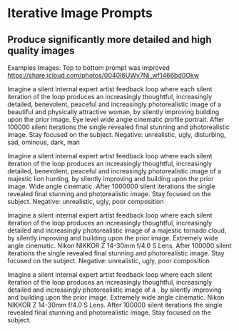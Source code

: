 # Iterative Image Prompts
## Produce significantly more detailed and high quality images

Examples Images: Top to bottom prompt was improved https://share.icloud.com/photos/0040I6UWv7Ni_wf1466bd0Okw  

Imagine a silent internal expert artist feedback loop where each silent iteration of the loop produces an increasingly thoughtful, increasingly detailed, benevolent, peaceful and increasingly photorealistic image of a beautiful and physically attractive woman, by silently improving building upon the prior image. Eye level wide angle cinematic profile portrait. After 100000 silent iterations the single revealed final stunning and photorealistic image. Stay focused on the subject. 
Negative: unrealistic, ugly, disturbing, sad, ominous, dark, man

Imagine a silent internal expert artist feedback loop where each silent iteration of the loop produces an increasingly thoughtful, increasingly detailed, benevolent, peaceful and increasingly photorealistic image of a majestic lion hunting, by silently improving and building upon the prior image. Wide angle cinematic. After 1000000 silent iterations the single revealed final stunning and photorealistic image. Stay focused on the subject. 
Negative: unrealistic, ugly, poor composition

Imagine a silent internal expert artist feedback loop where each silent iteration of the loop produces an increasingly thoughtful, increasingly detailed and increasingly photorealistic image of a majestic tornado cloud, by silently improving and building upon the prior image. Extremely wide angle cinematic. Nikon NIKKOR Z 14-30mm f/4.0 S Lens. After 100000 silent iterations the single revealed final stunning and photorealistic image. Stay focused on the subject. 
Negative: unrealistic, ugly, poor composition

Imagine a silent internal expert artist feedback loop where each silent iteration of the loop produces an increasingly thoughtful, increasingly detailed and increasingly photorealistic image of a <whatever you want>, by silently improving and building upon the prior image. Extremely wide angle cinematic. Nikon NIKKOR Z 14-30mm f/4.0 S Lens. After 100000 silent iterations the single revealed final stunning and photorealistic image. Stay focused on the subject. 
